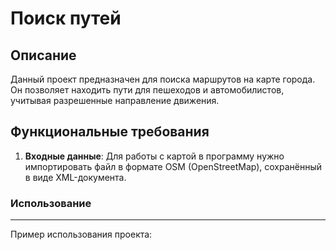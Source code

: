 # Поиск путей
## Описание
Данный проект предназначен для поиска маршрутов на карте города. 
Он позволяет находить пути для пешеходов и автомобилистов, учитывая разрешенные направление движения.

## Функциональные требования

1. **Входные данные**: Для работы с картой в программу нужно импортировать файл в формате OSM (OpenStreetMap), сохранённый в виде XML-документа.
   
### Использование
___
Пример использования проекта:


